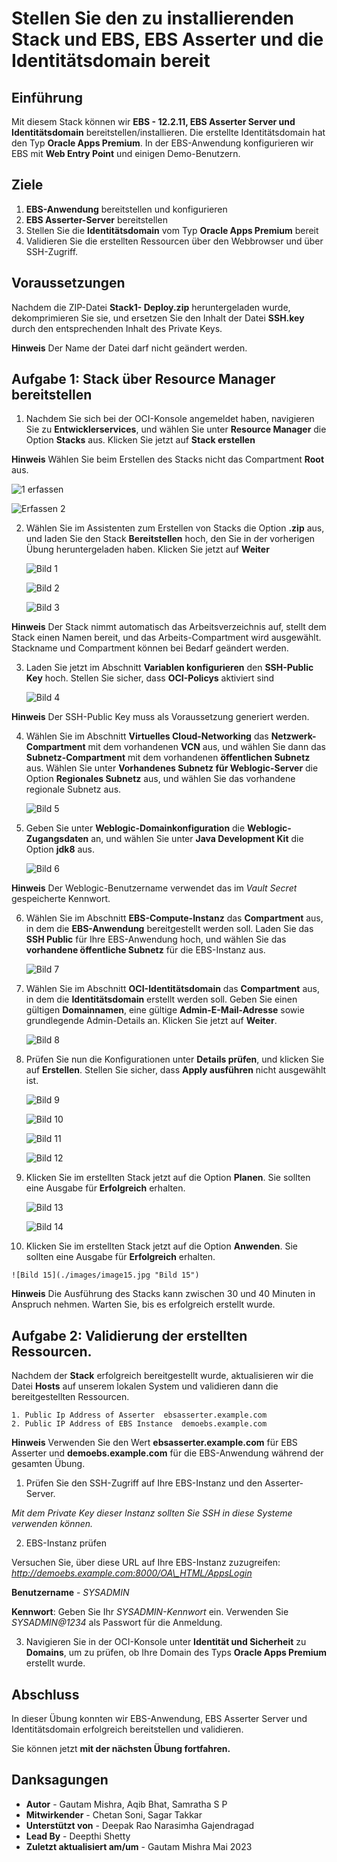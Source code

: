# Stellen Sie den zu installierenden Stack und EBS, EBS Asserter und die Identitätsdomain bereit

## Einführung

Mit diesem Stack können wir **EBS - 12.2.11, EBS Asserter Server und Identitätsdomain** bereitstellen/installieren. Die erstellte Identitätsdomain hat den Typ **Oracle Apps Premium**. In der EBS-Anwendung konfigurieren wir EBS mit **Web Entry Point** und einigen Demo-Benutzern.

## Ziele

1.  **EBS-Anwendung** bereitstellen und konfigurieren
2.  **EBS Asserter-Server** bereitstellen
3.  Stellen Sie die **Identitätsdomain** vom Typ **Oracle Apps Premium** bereit
4.  Validieren Sie die erstellten Ressourcen über den Webbrowser und über SSH-Zugriff.

## Voraussetzungen

Nachdem die ZIP-Datei **Stack1- Deploy.zip** heruntergeladen wurde, dekomprimieren Sie sie, und ersetzen Sie den Inhalt der Datei **SSH.key** durch den entsprechenden Inhalt des Private Keys.

**Hinweis** Der Name der Datei darf nicht geändert werden.

## Aufgabe 1: Stack über Resource Manager bereitstellen

1.  Nachdem Sie sich bei der OCI-Konsole angemeldet haben, navigieren Sie zu **Entwicklerservices**, und wählen Sie unter **Resource Manager** die Option **Stacks** aus. Klicken Sie jetzt auf **Stack erstellen**

**Hinweis** Wählen Sie beim Erstellen des Stacks nicht das Compartment **Root** aus.

![1 erfassen](./images/image21.png "1 erfassen")

![Erfassen 2](./images/image22.png "Erfassen 2")

2.  Wählen Sie im Assistenten zum Erstellen von Stacks die Option **.zip** aus, und laden Sie den Stack **Bereitstellen** hoch, den Sie in der vorherigen Übung heruntergeladen haben. Klicken Sie jetzt auf **Weiter**
    
    ![Bild 1](./images/image1.jpg "Bild 1")
    
    ![Bild 2](./images/image2.jpg "Bild 2")
    
    ![Bild 3](./images/image3.jpg "Bild 3")
    

**Hinweis** Der Stack nimmt automatisch das Arbeitsverzeichnis auf, stellt dem Stack einen Namen bereit, und das Arbeits-Compartment wird ausgewählt. Stackname und Compartment können bei Bedarf geändert werden.

3.  Laden Sie jetzt im Abschnitt **Variablen konfigurieren** den **SSH-Public Key** hoch. Stellen Sie sicher, dass **OCI-Policys** aktiviert sind
    
    ![Bild 4](./images/image4.jpg "Bild 4")
    

**Hinweis** Der SSH-Public Key muss als Voraussetzung generiert werden.

4.  Wählen Sie im Abschnitt **Virtuelles Cloud-Networking** das **Netzwerk-Compartment** mit dem vorhandenen **VCN** aus, und wählen Sie dann das **Subnetz-Compartment** mit dem vorhandenen **öffentlichen Subnetz** aus. Wählen Sie unter **Vorhandenes Subnetz für Weblogic-Server** die Option **Regionales Subnetz** aus, und wählen Sie das vorhandene regionale Subnetz aus.
    
    ![Bild 5](./images/image5.jpg "Bild 5")
    
5.  Geben Sie unter **Weblogic-Domainkonfiguration** die **Weblogic-Zugangsdaten** an, und wählen Sie unter **Java Development Kit** die Option **jdk8** aus.
    
    ![Bild 6](./images/image6.jpg "Bild 6")
    

**Hinweis** Der Weblogic-Benutzername verwendet das im _Vault Secret_ gespeicherte Kennwort.

6.  Wählen Sie im Abschnitt **EBS-Compute-Instanz** das **Compartment** aus, in dem die **EBS-Anwendung** bereitgestellt werden soll. Laden Sie das **SSH Public** für Ihre EBS-Anwendung hoch, und wählen Sie das **vorhandene öffentliche Subnetz** für die EBS-Instanz aus.
    
    ![Bild 7](./images/image7.jpg "Bild 7")
    
7.  Wählen Sie im Abschnitt **OCI-Identitätsdomain** das **Compartment** aus, in dem die **Identitätsdomain** erstellt werden soll. Geben Sie einen gültigen **Domainnamen**, eine gültige **Admin-E-Mail-Adresse** sowie grundlegende Admin-Details an. Klicken Sie jetzt auf **Weiter**.
    
    ![Bild 8](./images/image8.jpg "Bild 8")
    
8.  Prüfen Sie nun die Konfigurationen unter **Details prüfen**, und klicken Sie auf **Erstellen**. Stellen Sie sicher, dass **Apply ausführen** nicht ausgewählt ist.
    
    ![Bild 9](./images/image9.jpg "Bild 9")
    
    ![Bild 10](./images/image10.jpg "Bild 10")
    
    ![Bild 11](./images/image11.jpg "Bild 11")
    
    ![Bild 12](./images/image12.jpg "Bild 12")
    
9.  Klicken Sie im erstellten Stack jetzt auf die Option **Planen**. Sie sollten eine Ausgabe für **Erfolgreich** erhalten.
    
    ![Bild 13](./images/image13.jpg "Bild 13")
    
    ![Bild 14](./images/image14.jpg "Bild 14")
    
10.  Klicken Sie im erstellten Stack jetzt auf die Option **Anwenden**. Sie sollten eine Ausgabe für **Erfolgreich** erhalten.
    
    ![Bild 15](./images/image15.jpg "Bild 15")
    

**Hinweis** Die Ausführung des Stacks kann zwischen 30 und 40 Minuten in Anspruch nehmen. Warten Sie, bis es erfolgreich erstellt wurde.

## Aufgabe 2: Validierung der erstellten Ressourcen.

Nachdem der **Stack** erfolgreich bereitgestellt wurde, aktualisieren wir die Datei **Hosts** auf unserem lokalen System und validieren dann die bereitgestellten Ressourcen.

    1. Public Ip Address of Asserter  ebsasserter.example.com
    2. Public IP Address of EBS Instance  demoebs.example.com
    

**Hinweis** Verwenden Sie den Wert **ebsasserter.example.com** für EBS Asserter und **demoebs.example.com** für die EBS-Anwendung während der gesamten Übung.

1.  Prüfen Sie den SSH-Zugriff auf Ihre EBS-Instanz und den Asserter-Server.

_Mit dem Private Key dieser Instanz sollten Sie SSH in diese Systeme verwenden können._

2.  EBS-Instanz prüfen

Versuchen Sie, über diese URL auf Ihre EBS-Instanz zuzugreifen: _http://demoebs.example.com:8000/OA\_HTML/AppsLogin_

**Benutzername** - _SYSADMIN_

**Kennwort**: Geben Sie Ihr _SYSADMIN-Kennwort_ ein. Verwenden Sie _SYSADMIN@1234_ als Passwort für die Anmeldung.

3.  Navigieren Sie in der OCI-Konsole unter **Identität und Sicherheit** zu **Domains**, um zu prüfen, ob Ihre Domain des Typs **Oracle Apps Premium** erstellt wurde.

## Abschluss

In dieser Übung konnten wir EBS-Anwendung, EBS Asserter Server und Identitätsdomain erfolgreich bereitstellen und validieren.

Sie können jetzt **mit der nächsten Übung fortfahren.**

## Danksagungen

*   **Autor** - Gautam Mishra, Aqib Bhat, Samratha S P
*   **Mitwirkender** - Chetan Soni, Sagar Takkar
*   **Unterstützt von** - Deepak Rao Narasimha Gajendragad
*   **Lead By** - Deepthi Shetty
*   **Zuletzt aktualisiert am/um** - Gautam Mishra Mai 2023